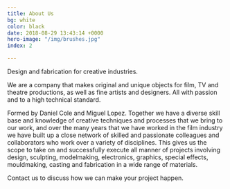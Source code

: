 ```yaml
---
title: About Us
bg: white
color: black
date: 2018-08-29 13:43:14 +0000
hero-image: "/img/brushes.jpg"
index: 2

---
```

Design and fabrication for creative industries.

We are a company that makes original and unique objects for film, TV and theatre productions, as well as fine artists and designers. All with passion and to a high technical standard.

Formed by Daniel Cole and Miguel Lopez. Together we have a diverse skill base and knowledge of creative techniques and processes that we bring to our work, and over the many years that we have worked in the film industry we have built up a close network of skilled and passionate colleagues and collaborators who work over a variety of disciplines. This gives us the scope to take on and successfully execute all manner of projects involving design, sculpting, modelmaking, electronics, graphics, special effects, mouldmaking, casting and fabrication in a wide range of materials.

Contact us to discuss how we can make your project happen.